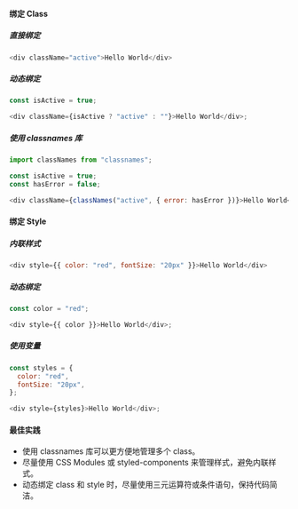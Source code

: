 #### 绑定 Class

##### 直接绑定

```js
<div className="active">Hello World</div>
```

##### 动态绑定

```js
const isActive = true;

<div className={isActive ? "active" : ""}>Hello World</div>;
```

##### 使用 classnames 库

```js
import classNames from "classnames";

const isActive = true;
const hasError = false;

<div className={classNames("active", { error: hasError })}>Hello World</div>;
```

#### 绑定 Style

##### 内联样式

```js
<div style={{ color: "red", fontSize: "20px" }}>Hello World</div>
```

##### 动态绑定

```js
const color = "red";

<div style={{ color }}>Hello World</div>;
```

##### 使用变量

```js
const styles = {
  color: "red",
  fontSize: "20px",
};

<div style={styles}>Hello World</div>;
```

#### 最佳实践

- 使用 classnames 库可以更方便地管理多个 class。
- 尽量使用 CSS Modules 或 styled-components 来管理样式，避免内联样式。
- 动态绑定 class 和 style 时，尽量使用三元运算符或条件语句，保持代码简洁。
